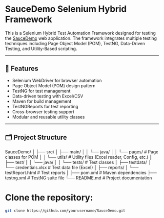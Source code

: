 # SauceDemo Selenium Hybrid Framework

This is a Selenium Hybrid Test Automation Framework designed for testing the [SauceDemo](https://www.saucedemo.com/) web application. The framework integrates multiple testing techniques including Page Object Model (POM), TestNG, Data-Driven Testing, and Utility-Based scripting.

---

## 🚀 Features

- Selenium WebDriver for browser automation
- Page Object Model (POM) design pattern
- TestNG for test management
- Data-driven testing with Excel/CSV
- Maven for build management
- TestNGReports for test reporting
- Cross-browser testing support
- Modular and reusable utility classes

---

## 🗂️ Project Structure

SauceDemo/
│
├── src/
│ ├── main/
│ │ └── java/
│ │ └── pages/ # Page classes for POM
│ │ └── utils/ # Utility files (Excel reader, Config, etc.)
│ ├── test/
│ │ └── java/
│ │ └── tests/ # Test classes
│
├── testdata/
│ └── credentials.xlsx # Test data file (Excel)
│
├── reports/
│ └── testReport.html # Test reports 
│
├── pom.xml # Maven dependencies
├── testng.xml # TestNG suite file
└── README.md # Project documentation

# Clone the repository:
   ```bash
   git clone https://github.com/yourusername/SauceDemo.git
